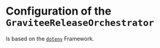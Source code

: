 # Configuration of the `GraviteeReleaseOrchestrator`

Is based on the [`dotenv`](https://github.com/motdotla/dotenv/tree/master/examples/typescript) Framework.
